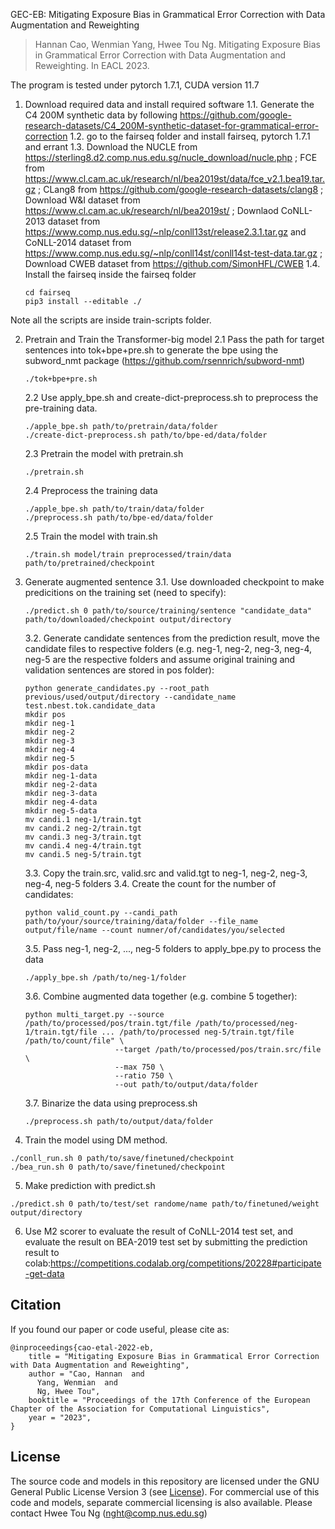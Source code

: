 GEC-EB: Mitigating Exposure Bias in Grammatical Error Correction with Data Augmentation and Reweighting

> Hannan Cao, Wenmian Yang, Hwee Tou Ng. Mitigating Exposure Bias in Grammatical Error Correction with Data Augmentation and Reweighting. In EACL 2023. 

The program is tested under pytorch 1.7.1, CUDA version 11.7 

1. Download required data and install required software
	1.1. Generate the C4 200M synthetic data by following https://github.com/google-research-datasets/C4_200M-synthetic-dataset-for-grammatical-error-correction
	1.2. go to the fairseq folder and install fairseq, pytorch 1.7.1 and errant
	1.3. Download the NUCLE from https://sterling8.d2.comp.nus.edu.sg/nucle_download/nucle.php ; FCE from https://www.cl.cam.ac.uk/research/nl/bea2019st/data/fce_v2.1.bea19.tar.gz ; CLang8 from https://github.com/google-research-datasets/clang8 ; Download W&I dataset from https://www.cl.cam.ac.uk/research/nl/bea2019st/ ; Downlaod CoNLL-2013 dataset from  https://www.comp.nus.edu.sg/~nlp/conll13st/release2.3.1.tar.gz and CoNLL-2014 dataset from https://www.comp.nus.edu.sg/~nlp/conll14st/conll14st-test-data.tar.gz ; Download CWEB dataset from https://github.com/SimonHFL/CWEB
	1.4. Install the fairseq inside the fairseq folder
	```
	cd fairseq
	pip3 install --editable ./
	```
Note all the scripts are inside train-scripts folder.

2. Pretrain and Train the Transformer-big model
	2.1 Pass the path for target sentences into tok+bpe+pre.sh to generate the bpe using the subword_nmt package (https://github.com/rsennrich/subword-nmt)
	```
	./tok+bpe+pre.sh
	```
	2.2 Use apply_bpe.sh and create-dict-preprocess.sh to preprocess the pre-training data. 
	```
	./apple_bpe.sh path/to/pretrain/data/folder
	./create-dict-preprocess.sh path/to/bpe-ed/data/folder
	```
	2.3 Pretrain the model with pretrain.sh
	```
	./pretrain.sh
	```
	2.4 Preprocess the training data 
	```
	./apple_bpe.sh path/to/train/data/folder
	./preprocess.sh path/to/bpe-ed/data/folder
	```
	2.5 Train the model with train.sh
	```
	./train.sh model/train preprocessed/train/data path/to/pretrained/checkpoint
	```
3. Generate augmented sentence
	3.1. Use downloaded checkpoint to make predicitions on the training set (need to specify):
	```
	./predict.sh 0 path/to/source/training/sentence "candidate_data" path/to/downloaded/checkpoint output/directory
	```
	3.2. Generate candidate sentences from the prediction result, move the candidate files to respective folders (e.g. neg-1, neg-2, 	neg-3, neg-4, neg-5 are the respective folders and assume original training and validation sentences are stored in pos folder):
	```
	python generate_candidates.py --root_path previous/used/output/directory --candidate_name test.nbest.tok.candidate_data
	mkdir pos
	mkdir neg-1
	mkdir neg-2
	mkdir neg-3
	mkdir neg-4
	mkdir neg-5
	mkdir pos-data
	mkdir neg-1-data
	mkdir neg-2-data
	mkdir neg-3-data
	mkdir neg-4-data
	mkdir neg-5-data
	mv candi.1 neg-1/train.tgt
	mv candi.2 neg-2/train.tgt
	mv candi.3 neg-3/train.tgt
	mv candi.4 neg-4/train.tgt
	mv candi.5 neg-5/train.tgt
	```
	3.3. Copy the train.src, valid.src and valid.tgt to neg-1, neg-2, neg-3, neg-4, neg-5 folders
	3.4. Create the count for the number of candidates:
	```
	python valid_count.py --candi_path path/to/your/source/training/data/folder --file_name output/file/name --count numner/of/candidates/you/selected
	```
	3.5. Pass neg-1, neg-2, ..., neg-5 folders to apply_bpe.py to process the data
	```
	./apply_bpe.sh /path/to/neg-1/folder
	```
	3.6. Combine augmented data together (e.g. combine 5 together):
	```
	python multi_target.py --source /path/to/processed/pos/train.tgt/file /path/to/processed/neg-1/train.tgt/file ... /path/to/processed neg-5/train.tgt/file /path/to/count/file" \
						--target /path/to/processed/pos/train.src/file \
						--max 750 \
						--ratio 750 \
						--out path/to/output/data/folder
	```
	3.7. Binarize the data using preprocess.sh
	```
	./preprocess.sh path/to/output/data/folder
	```
4. Train the model using DM method. 
```
./conll_run.sh 0 path/to/save/finetuned/checkpoint
./bea_run.sh 0 path/to/save/finetuned/checkpoint
```
5. Make prediction with predict.sh
```
./predict.sh 0 path/to/test/set randome/name path/to/finetuned/weight output/directory
```
6. Use M2 scorer to evaluate the result of CoNLL-2014 test set, and evaluate the result on BEA-2019 test set by submitting the prediction result to colab:https://competitions.codalab.org/competitions/20228#participate-get-data


## Citation

If you found our paper or code useful, please cite as:

```
@inproceedings{cao-etal-2022-eb,
    title = "Mitigating Exposure Bias in Grammatical Error Correction with Data Augmentation and Reweighting",
    author = "Cao, Hannan  and
      Yang, Wenmian  and
      Ng, Hwee Tou",
    booktitle = "Proceedings of the 17th Conference of the European Chapter of the Association for Computational Linguistics",
    year = "2023",
}
```

## License
The source code and models in this repository are licensed under the GNU General Public License Version 3 (see [License](./LICENSE.txt)). For commercial use of this code and models, separate commercial licensing is also available. Please contact Hwee Tou Ng (nght@comp.nus.edu.sg)